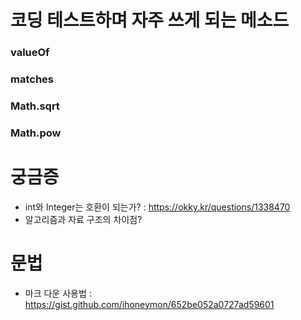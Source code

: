 # 코딩 테스트하며 자주 쓰게 되는 메소드

### valueOf

### matches

### Math.sqrt

### Math.pow

# 궁금증

- int와 Integer는 호환이 되는가? : https://okky.kr/questions/1338470
- 알고리즘과 자료 구조의 차이점?

# 문법

- 마크 다운 사용법 : https://gist.github.com/ihoneymon/652be052a0727ad59601
